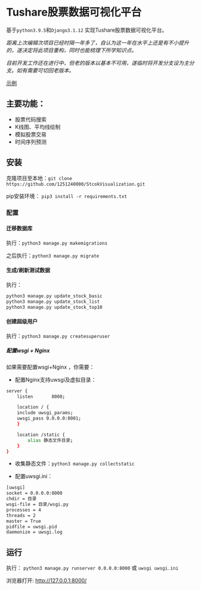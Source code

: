 # Tushare股票数据可视化平台

基于`python3.9.5`和`Django3.1.12` 实现Tushare股票数据可视化平台。

*距离上次编辑次项目已经时隔一年多了，自认为这一年在水平上还是有不小提升的，遂决定将此项目重构，同时也能梳理下所学知识点。*

*目前开发工作还在进行中，但老的版本以基本不可用，遂临时将开发分支设为主分支。如有需要可切回老版本。*

[示例](http://sv.hrlu.cn/)

## 主要功能：
- 股票代码搜索
- K线图、平均线绘制
- 模拟股票交易
- 时间序列预测

## 安装

克隆项目至本地：`git clone https://github.com/1251240000/StcokVisualization.git`

pip安装环境： `pip3 install -r requirements.txt`

### 配置
#### 迁移数据库
执行：` python3 manage.py makemigrations `

之后执行：` python3 manage.py migrate `

#### 生成/刷新测试数据
执行：
```bash
python3 manage.py update_stock_basic
python3 manage.py update_stock_list
python3 manage.py update_stock_top10
```

#### 创建超级用户
执行：` python3 manage.py createsuperuser `

##### 配置wsgi + Nginx
如果需要配置wsgi+Nginx ，你需要：
- 配置Nginx支持uwsgi及虚拟目录：
```bash
server {
    listen       8000;

    location / {
    include uwsgi_params;
    uwsgi_pass 0.0.0.0:8001;
    }

    location /static {
        alias 静态文件目录;
    }
}
```
- 收集静态文件：` python3 manage.py collectstatic `

- 配置uwsgi.ini：
```bash
[uwsgi]
socket = 0.0.0.0:8000
chdir = 目录
wsgi-file = 目录/wsgi.py
processes = 4
threads = 2
master = True
pidfile = uwsgi.pid
daemonize = uwsgi.log
```

## 运行

执行： ` python3 manage.py runserver 0.0.0.0:8000 ` 或 ` uwsgi uwsgi.ini `

浏览器打开: http://127.0.0.1:8000/ 
